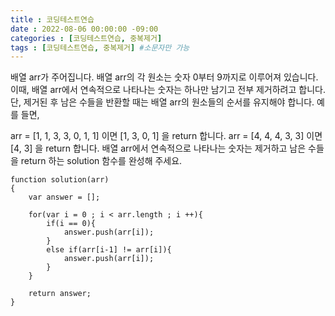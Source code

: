 ```yaml
---
title : 코딩테스트연습
date : 2022-08-06 00:00:00 -09:00
categories : [코딩테스트연습, 중복제거]
tags : [코딩테스트연습, 중복제거] #소문자만 가능
---
```

배열 arr가 주어집니다. 배열 arr의 각 원소는 숫자 0부터 9까지로 이루어져 있습니다. 이때, 배열 arr에서 연속적으로 나타나는 숫자는 하나만 남기고 전부 제거하려고 합니다. 단, 제거된 후 남은 수들을 반환할 때는 배열 arr의 원소들의 순서를 유지해야 합니다. 예를 들면,

arr = [1, 1, 3, 3, 0, 1, 1] 이면 [1, 3, 0, 1] 을 return 합니다.
arr = [4, 4, 4, 3, 3] 이면 [4, 3] 을 return 합니다.
배열 arr에서 연속적으로 나타나는 숫자는 제거하고 남은 수들을 return 하는 solution 함수를 완성해 주세요.

```
function solution(arr)
{
    var answer = [];
    
    for(var i = 0 ; i < arr.length ; i ++){
        if(i == 0){
            answer.push(arr[i]);
        }
        else if(arr[i-1] != arr[i]){
            answer.push(arr[i]);
        }
    }
    
    return answer;
}
```